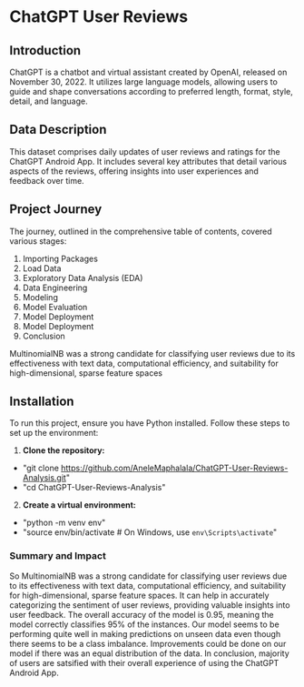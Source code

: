 # **ChatGPT User Reviews**

## Introduction

ChatGPT is a chatbot and virtual assistant created by OpenAI, released on November 30, 2022. It utilizes large language models, allowing users to guide and shape conversations according to preferred length, format, style, detail, and language.

## Data Description
This dataset comprises daily updates of user reviews and ratings for the ChatGPT Android App. It includes several key attributes that detail various aspects of the reviews, offering insights into user experiences and feedback over time.


## Project Journey
The journey, outlined in the comprehensive table of contents, covered various stages:

1. Importing Packages
2. Load Data
3. Exploratory Data Analysis (EDA)
4. Data Engineering
5. Modeling
6. Model Evaluation
7. Model Deployment
8. Model Deployment
9. Conclusion

MultinomialNB was a strong candidate for classifying user reviews due to its effectiveness with text data, computational efficiency, and suitability for high-dimensional, sparse feature spaces

## Installation
To run this project, ensure you have Python installed. Follow these steps to set up the environment:

1. **Clone the repository:**
- "git clone https://github.com/AneleMaphalala/ChatGPT-User-Reviews-Analysis.git"
- "cd ChatGPT-User-Reviews-Analysis"

2. **Create a virtual environment:**
- "python -m venv env"
- "source env/bin/activate  # On Windows, use `env\Scripts\activate`"

### **Summary and Impact**

So MultinomialNB was a strong candidate for classifying user reviews due to its effectiveness with text data, computational efficiency, and suitability for high-dimensional, sparse feature spaces. It can help in accurately categorizing the sentiment of user reviews, providing valuable insights into user feedback. The overall accuracy of the model is 0.95, meaning the model correctly classifies 95% of the instances. Our model seems to be performing quite well in making predictions on unseen data even though there seems to be a class imbalance. Improvements could be done on our model if there was an equal distribution of the data. In conclusion, majority of users are satsified with their overall experience of using the ChatGPT Android App.